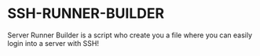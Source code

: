 # SSH-RUNNER-BUILDER
Server Runner Builder is a script who create you a file where you can easily login into a server with SSH!
